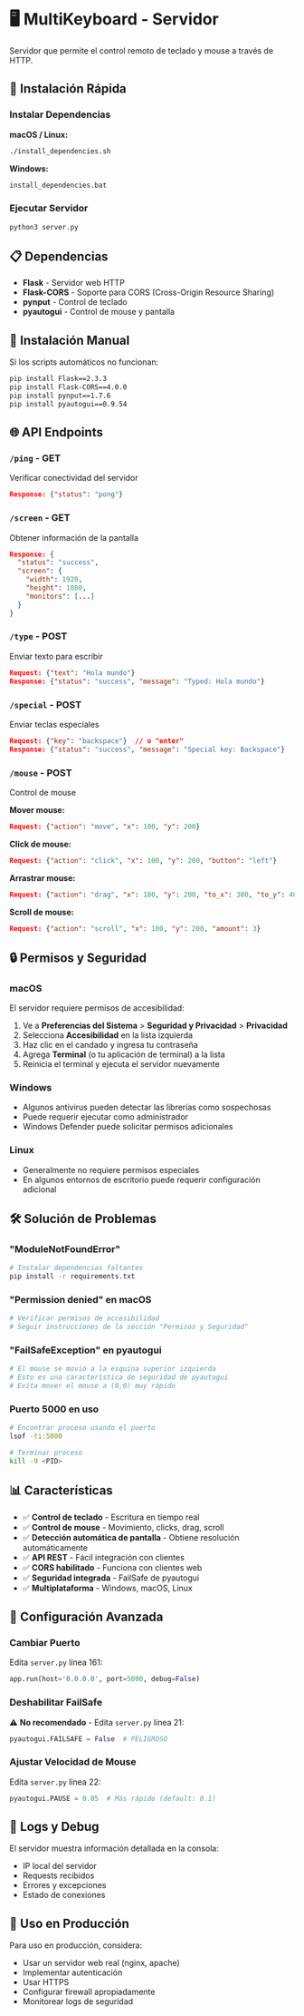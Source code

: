 # 🖥️ MultiKeyboard - Servidor

Servidor que permite el control remoto de teclado y mouse a través de HTTP.

## 🚀 Instalación Rápida

### Instalar Dependencias

**macOS / Linux:**
```bash
./install_dependencies.sh
```

**Windows:**
```cmd
install_dependencies.bat
```

### Ejecutar Servidor
```bash
python3 server.py
```

## 📋 Dependencias

- **Flask** - Servidor web HTTP
- **Flask-CORS** - Soporte para CORS (Cross-Origin Resource Sharing)
- **pynput** - Control de teclado
- **pyautogui** - Control de mouse y pantalla

## 🔧 Instalación Manual

Si los scripts automáticos no funcionan:

```bash
pip install Flask==2.3.3
pip install Flask-CORS==4.0.0
pip install pynput==1.7.6
pip install pyautogui==0.9.54
```

## 🌐 API Endpoints

### `/ping` - GET
Verificar conectividad del servidor
```json
Response: {"status": "pong"}
```

### `/screen` - GET
Obtener información de la pantalla
```json
Response: {
  "status": "success",
  "screen": {
    "width": 1920,
    "height": 1080,
    "monitors": [...]
  }
}
```

### `/type` - POST
Enviar texto para escribir
```json
Request: {"text": "Hola mundo"}
Response: {"status": "success", "message": "Typed: Hola mundo"}
```

### `/special` - POST
Enviar teclas especiales
```json
Request: {"key": "backspace"}  // o "enter"
Response: {"status": "success", "message": "Special key: Backspace"}
```

### `/mouse` - POST
Control de mouse

**Mover mouse:**
```json
Request: {"action": "move", "x": 100, "y": 200}
```

**Click de mouse:**
```json
Request: {"action": "click", "x": 100, "y": 200, "button": "left"}
```

**Arrastrar mouse:**
```json
Request: {"action": "drag", "x": 100, "y": 200, "to_x": 300, "to_y": 400}
```

**Scroll de mouse:**
```json
Request: {"action": "scroll", "x": 100, "y": 200, "amount": 3}
```

## 🔒 Permisos y Seguridad

### macOS
El servidor requiere permisos de accesibilidad:

1. Ve a **Preferencias del Sistema** > **Seguridad y Privacidad** > **Privacidad**
2. Selecciona **Accesibilidad** en la lista izquierda
3. Haz clic en el candado y ingresa tu contraseña
4. Agrega **Terminal** (o tu aplicación de terminal) a la lista
5. Reinicia el terminal y ejecuta el servidor nuevamente

### Windows
- Algunos antivirus pueden detectar las librerías como sospechosas
- Puede requerir ejecutar como administrador
- Windows Defender puede solicitar permisos adicionales

### Linux
- Generalmente no requiere permisos especiales
- En algunos entornos de escritorio puede requerir configuración adicional

## 🛠️ Solución de Problemas

### "ModuleNotFoundError"
```bash
# Instalar dependencias faltantes
pip install -r requirements.txt
```

### "Permission denied" en macOS
```bash
# Verificar permisos de accesibilidad
# Seguir instrucciones de la sección "Permisos y Seguridad"
```

### "FailSafeException" en pyautogui
```bash
# El mouse se movió a la esquina superior izquierda
# Esto es una característica de seguridad de pyautogui
# Evita mover el mouse a (0,0) muy rápido
```

### Puerto 5000 en uso
```bash
# Encontrar proceso usando el puerto
lsof -ti:5000

# Terminar proceso
kill -9 <PID>
```

## 📊 Características

- ✅ **Control de teclado** - Escritura en tiempo real
- ✅ **Control de mouse** - Movimiento, clicks, drag, scroll
- ✅ **Detección automática de pantalla** - Obtiene resolución automáticamente
- ✅ **API REST** - Fácil integración con clientes
- ✅ **CORS habilitado** - Funciona con clientes web
- ✅ **Seguridad integrada** - FailSafe de pyautogui
- ✅ **Multiplataforma** - Windows, macOS, Linux

## 🔧 Configuración Avanzada

### Cambiar Puerto
Edita `server.py` línea 161:
```python
app.run(host='0.0.0.0', port=5000, debug=False)
```

### Deshabilitar FailSafe
⚠️ **No recomendado** - Edita `server.py` línea 21:
```python
pyautogui.FAILSAFE = False  # PELIGROSO
```

### Ajustar Velocidad de Mouse
Edita `server.py` línea 22:
```python
pyautogui.PAUSE = 0.05  # Más rápido (default: 0.1)
```

## 📄 Logs y Debug

El servidor muestra información detallada en la consola:
- IP local del servidor
- Requests recibidos
- Errores y excepciones
- Estado de conexiones

## 🚀 Uso en Producción

Para uso en producción, considera:
- Usar un servidor web real (nginx, apache)
- Implementar autenticación
- Usar HTTPS
- Configurar firewall apropiadamente
- Monitorear logs de seguridad